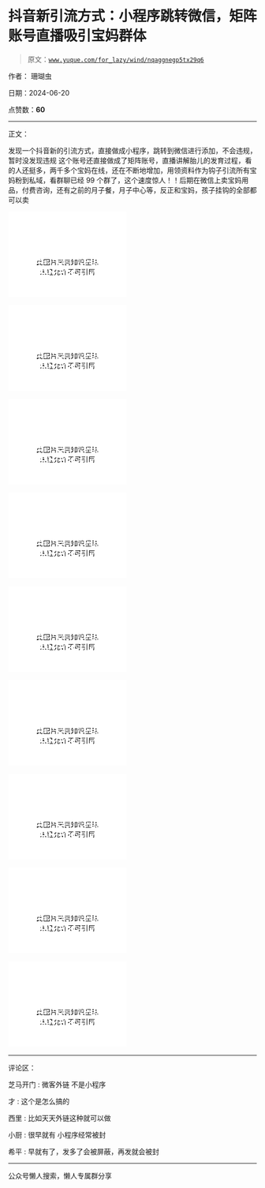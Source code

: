 # 抖音新引流方式：小程序跳转微信，矩阵账号直播吸引宝妈群体

> 原文：[`www.yuque.com/for_lazy/wind/nqaggnegp5tx29q6`](https://www.yuque.com/for_lazy/wind/nqaggnegp5tx29q6)

作者： 珊瑚虫

日期：2024-06-20

点赞数：**60**

* * *

正文：

发现一个抖音新的引流方式，直接做成小程序，跳转到微信进行添加，不会违规，暂时没发现违规
这个账号还直接做成了矩阵账号，直播讲解胎儿的发育过程，看的人还挺多，两千多个宝妈在线，还在不断地增加，用领资料作为钩子引流所有宝妈粉到私域，看群聊已经 99 个群了，这个速度惊人！！后期在微信上卖宝妈用品，付费咨询，还有之前的月子餐，月子中心等，反正和宝妈，孩子挂钩的全部都可以卖

![](img/887ac89ee633da7683fca26497e39555.png "None")

![](img/3c5a268b684aaf0877ce662cd4ea0640.png "None")

![](img/8ee3a02cf9c5e44c51b3d13d4346392d.png "None")

![](img/5b6b7ef22910ef7e149a10578f82baa4.png "None")

![](img/66c20e02d32f50b49e688360c09eeb73.png "None")

![](img/82f0aa5cec2bc58eabb1ee315beaf8d3.png "None")

![](img/a17fff702356cab89fa465df4dbd0ed6.png "None")

![](img/dc9056fe09aaf84206b44b3560754be7.png "None")

![](img/e5d9d19bd2879743263512944d138b62.png "None")

* * *

评论区：

芝马开门 : 微客外链 不是小程序

才 : 这个是怎么搞的

西里 : 比如天天外链这种就可以做

小厨 : 很早就有 小程序经常被封

希平 : 早就有了，发多了会被屏蔽，再发就会被封

* * *

公众号懒人搜索，懒人专属群分享